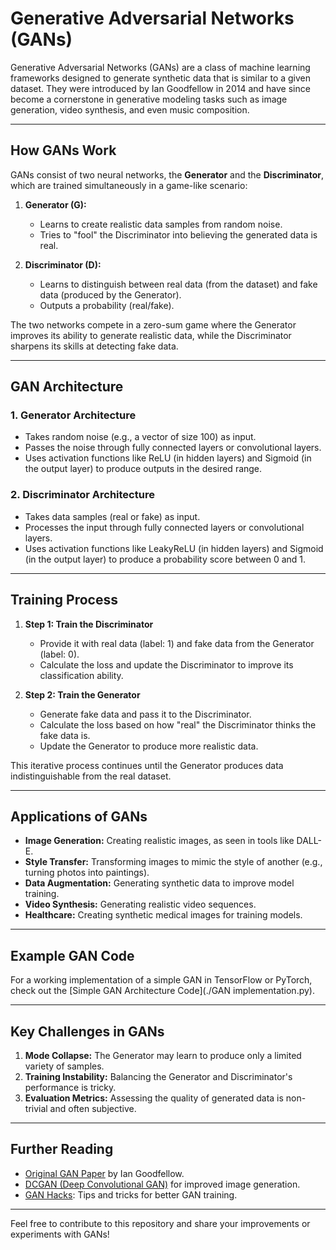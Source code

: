 # Generative Adversarial Networks (GANs)

Generative Adversarial Networks (GANs) are a class of machine learning frameworks designed to generate synthetic data that is similar to a given dataset. They were introduced by Ian Goodfellow in 2014 and have since become a cornerstone in generative modeling tasks such as image generation, video synthesis, and even music composition.

---

## How GANs Work

GANs consist of two neural networks, the **Generator** and the **Discriminator**, which are trained simultaneously in a game-like scenario:

1. **Generator (G):**
   - Learns to create realistic data samples from random noise.
   - Tries to "fool" the Discriminator into believing the generated data is real.

2. **Discriminator (D):**
   - Learns to distinguish between real data (from the dataset) and fake data (produced by the Generator).
   - Outputs a probability (real/fake).

The two networks compete in a zero-sum game where the Generator improves its ability to generate realistic data, while the Discriminator sharpens its skills at detecting fake data.

---

## GAN Architecture

### 1. **Generator Architecture**
   - Takes random noise (e.g., a vector of size 100) as input.
   - Passes the noise through fully connected layers or convolutional layers.
   - Uses activation functions like ReLU (in hidden layers) and Sigmoid (in the output layer) to produce outputs in the desired range.

### 2. **Discriminator Architecture**
   - Takes data samples (real or fake) as input.
   - Processes the input through fully connected layers or convolutional layers.
   - Uses activation functions like LeakyReLU (in hidden layers) and Sigmoid (in the output layer) to produce a probability score between 0 and 1.

---

## Training Process

1. **Step 1: Train the Discriminator**
   - Provide it with real data (label: 1) and fake data from the Generator (label: 0).
   - Calculate the loss and update the Discriminator to improve its classification ability.

2. **Step 2: Train the Generator**
   - Generate fake data and pass it to the Discriminator.
   - Calculate the loss based on how "real" the Discriminator thinks the fake data is.
   - Update the Generator to produce more realistic data.

This iterative process continues until the Generator produces data indistinguishable from the real dataset.

---

## Applications of GANs

- **Image Generation:** Creating realistic images, as seen in tools like DALL-E.
- **Style Transfer:** Transforming images to mimic the style of another (e.g., turning photos into paintings).
- **Data Augmentation:** Generating synthetic data to improve model training.
- **Video Synthesis:** Generating realistic video sequences.
- **Healthcare:** Creating synthetic medical images for training models.

---

## Example GAN Code

For a working implementation of a simple GAN in TensorFlow or PyTorch, check out the [Simple GAN Architecture Code](./GAN implementation.py).

---

## Key Challenges in GANs

1. **Mode Collapse:** The Generator may learn to produce only a limited variety of samples.
2. **Training Instability:** Balancing the Generator and Discriminator's performance is tricky.
3. **Evaluation Metrics:** Assessing the quality of generated data is non-trivial and often subjective.

---

## Further Reading

- [Original GAN Paper](https://arxiv.org/abs/1406.2661) by Ian Goodfellow.
- [DCGAN (Deep Convolutional GAN)](https://arxiv.org/abs/1511.06434) for improved image generation.
- [GAN Hacks](https://github.com/soumith/ganhacks): Tips and tricks for better GAN training.

---

Feel free to contribute to this repository and share your improvements or experiments with GANs!
